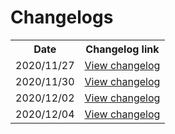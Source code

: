 # Changelogs

<table>
    <tr>
        <th>Date</th>
        <th>Changelog link</th>
    </tr>
      <tr>
          <td>2020/11/27</td>
          <td><a href="logs/20201127.html">View changelog</a></td>
      </tr>
    <tr>
        <td>2020/11/30</td>
        <td><a href="logs/20201130.html">View changelog</a></td>
    </tr>
    <tr>
        <td>2020/12/02</td>
        <td><a href="logs/2020/12/02.html">View changelog</a></td>
    </tr>
    <tr>
        <td>2020/12/04</td>
        <td><a href="logs/2020/12/04.html">View changelog</a></td>
    </tr>
</table>
